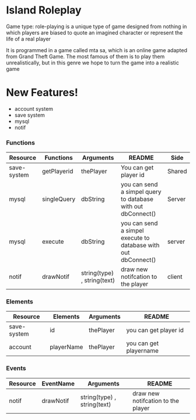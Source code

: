 # Island Roleplay


Game type: role-playing is a unique type of game designed from nothing in which players are biased to quote an imagined character or represent the life of a real player

It is programmed in a game called mta sa, which is an online game adapted from Grand Theft Game. The most famous of them is to play them unrealistically, but in this genre we hope to turn the game into a realistic game

# New Features!

  - account system
  - save system
  - mysql
  - notif


### Functions

| Resource | Functions | Arguments | README | Side |
| --------- | --------- | --------- | ------------------- |------------------- |
| save-system | getPlayerid | thePlayer | You can get player id | Shared |
| mysql | singleQuery | dbString | you can send a simpel query to database with out dbConnect() | Server |
| mysql | execute | dbString | you can send a simpel execute to database with out dbConnect() | server |
| notif | drawNotif | string(type) , string(text) | draw new notifcation to the player | client |


### Elements

| Resource | Elements | Arguments | README |
| --------- | -------- | --------- | ------ |
| save-system| id|thePlayer|you can get player id|
| account | playerName |thePlayer| you can get playername

### Events

| Resource | EventName | Arguments | README |
| --------- | -------- | --------- | ------ |
| notif| drawNotif | string(type) , string(text) | draw new notifcation to the player |
